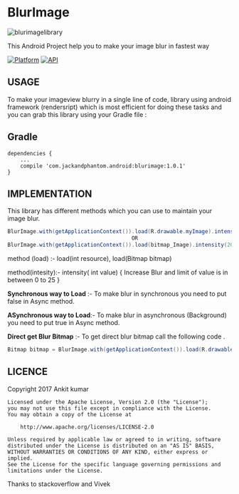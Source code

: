 # BlurImage


![blurimagelibrary](https://user-images.githubusercontent.com/22986571/33244355-7f27753e-d31b-11e7-9df1-dbbb90b76e80.jpg)

This Android Project help you to make your image blur in fastest way 

[![Platform](https://img.shields.io/badge/platform-android-green.svg)](http://developer.android.com/index.html)
[![API](https://img.shields.io/badge/API-17%2B-brightgreen.svg?style=flat)](https://android-arsenal.com/api?level=17)

USAGE
-----
To make your imageview blurry in a single line of code, library  using android framework (rendersript) which is most efficient for doing these tasks and  you can grab this library using your Gradle file : 
 
 Gradle
------
```
dependencies {
    ...
    compile 'com.jackandphantom.android:blurimage:1.0.1'
}
```

IMPLEMENTATION
----
This library has different methods which you can use to maintain your image blur.

```java
BlurImage.with(getApplicationContext()).load(R.drawable.myImage).intensity(20).Async(true).into(imageView);
                                       OR                            
BlurImage.with(getApplicationContext()).load(bitmap_Image).intensity(20).Async(true).into(imageView);
```

method (load) :- load(int resource),  load(Bitmap bitmap)

method(intesity):- intensity( int value) { Increase Blur and limit of value is in between 0 to 25 }

**Synchronous way to Load** :-
To make blur in synchronous you need to put false in Async method.

**ASynchronous way to Load**:-
   To make blur in asynchronous (Background) you need to put true in Async method.
   
**Direct get Blur Bitmap** :-
   To get direct blur bitmap call the following code .
   ```java
   Bitmap bitmap = BlurImage.with(getApplicationContext()).load(R.drawable.mountain).intensity(20).Async(true).getImageBlur();
   ```
   
   LICENCE
-----

 Copyright 2017 Ankit kumar

    Licensed under the Apache License, Version 2.0 (the "License");
    you may not use this file except in compliance with the License.
    You may obtain a copy of the License at

        http://www.apache.org/licenses/LICENSE-2.0

    Unless required by applicable law or agreed to in writing, software
    distributed under the License is distributed on an "AS IS" BASIS,
    WITHOUT WARRANTIES OR CONDITIONS OF ANY KIND, either express or implied.
    See the License for the specific language governing permissions and
    limitations under the License.

 Thanks to stackoverflow and Vivek


